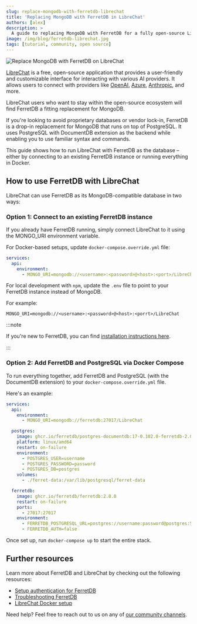 ```yaml
---
slug: replace-mongodb-with-ferretdb-librechat
title: 'Replacing MongoDB with FerretDB in LibreChat'
authors: [alex]
description: >
  A guide to replacing MongoDB with FerretDB for a fully open-source LibreChat setup.
image: /img/blog/ferretdb-librechat.jpg
tags: [tutorial, community, open source]
---
```


![Replace MongoDB with FerretDB on LibreChat](/img/blog/ferretdb-librechat.jpg)

[LibreChat](https://www.librechat.ai/) is a free, open-source application that provides a user-friendly and customizable interface for interacting with various AI providers.
It allows users to connect with providers like [OpenAI](https://openai.com/), [Azure](https://azure.microsoft.com/), [Anthropic](https://www.anthropic.com/), and more.

LibreChat users who want to stay within the open-source ecosystem will find FerretDB a fitting replacement for MongoDB.

If you're looking to avoid proprietary databases or vendor lock-in, FerretDB is a drop-in replacement for MongoDB that runs on top of PostgreSQL.
It uses PostgreSQL with DocumentDB extension as the backend while enabling you to use familiar syntax and commands.

This guide shows how to run LibreChat with FerretDB as the database – either by connecting to an existing FerretDB instance or running everything in Docker.

<!--truncate-->

## How to use FerretDB with LibreChat

LibreChat can use FerretDB as its MongoDB-compatible database in two ways:

### Option 1: Connect to an existing FerretDB instance

If you already have FerretDB running, simply connect LibreChat to it using the MONGO_URI environment variable.

For Docker-based setups, update `docker-compose.override.yml` file:

```yaml
services:
  api:
    environment:
      - MONGO_URI=mongodb://<username>:<password>@<host>:<port>/LibreChat
```

For local development with `npm`, update the `.env` file to point to your FerretDB instance instead of MongoDB.

For example:

```text
MONGO_URI=mongodb://<username>:<password>@<host>:<porrt>/LibreChat
```

:::note

If you're new to FerretDB, you can find [installation instructions here](https://docs.ferretdb.io/installation/ferretdb/).

:::

### Option 2: Add FerretDB and PostgreSQL via Docker Compose

To run everything together, add FerretDB and PostgreSQL (with the DocumentDB extension) to your `docker-compose.override.yml` file.

Here's an example:

```yaml
services:
  api:
    environment:
      - MONGO_URI=mongodb://ferretdb:27017/LibreChat

  postgres:
    image: ghcr.io/ferretdb/postgres-documentdb:17-0.102.0-ferretdb-2.0.0
    platform: linux/amd64
    restart: on-failure
    environment:
      - POSTGRES_USER=username
      - POSTGRES_PASSWORD=password
      - POSTGRES_DB=postgres
    volumes:
      - ./ferret-data:/var/lib/postgresql/ferret-data

  ferretdb:
    image: ghcr.io/ferretdb/ferretdb:2.0.0
    restart: on-failure
    ports:
      - 27017:27017
    environment:
      - FERRETDB_POSTGRESQL_URL=postgres://username:password@postgres:5432/postgres
      - FERRETDB_AUTH=false
```

Once set up, run `docker-compose up` to start the entire stack.

## Further resources

Learn more about FerretDB and LibreChat by checking out the following resources:

- [Setup authentication for FerretDB](https://docs.ferretdb.io/security/auth/)
- [Troubleshooting FerretDB](https://docs.ferretdb.io/troubleshooting/)
- [LibreChat Docker setup](https://www.librechat.ai/docs/local/docker)

Need help?
Feel free to reach out to us on any of [our community channels](https://docs.ferretdb.io/#community).
